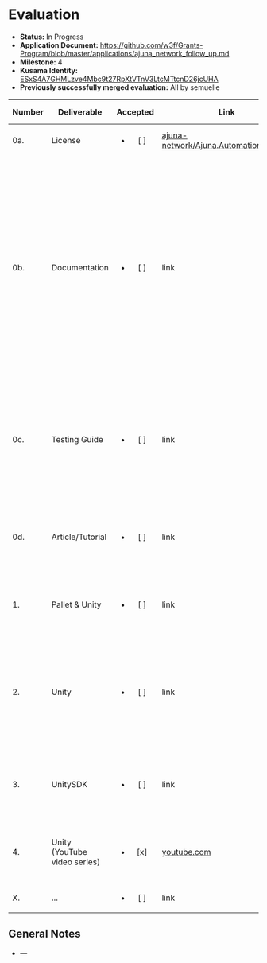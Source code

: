 # Evaluation

- **Status:** In Progress
- **Application Document:** https://github.com/w3f/Grants-Program/blob/master/applications/ajuna_network_follow_up.md
- **Milestone:** 4
- **Kusama Identity:** [ESxS4A7GHMLzve4Mbc9t27RpXtVTnV3LtcMTtcnD26jcUHA](https://polkascan.io/pre/kusama/account/ESxS4A7GHMLzve4Mbc9t27RpXtVTnV3LtcMTtcnD26jcUHA)
- **Previously successfully merged evaluation:** All by semuelle

| Number | Deliverable | Accepted | Link | Evaluation Notes |
| ------ | ----------- | :------: | ---- |----------------- |
| 0a. | License | <ul><li>[ ] </li></ul> | [ajuna-network/Ajuna.Automation.DOT4G](https://github.com/ajuna-network/Ajuna.Automation.DOT4G/blob/3d28f347a0ee172c1acd0ee3ea5e8fdb966259f1/LICENSE) | Apache 2.0 / MIT / Unlicense |
| 0b. | Documentation | <ul><li>[ ] </li></ul> | link | We will provide both inline documentation of the code and a basic tutorial that explains how a user can (for example) spin up one of our Substrate nodes. Once the node is up, it will be possible to send test transactions that will show how the new functionality works. |
| 0c. | Testing Guide | <ul><li>[ ] </li></ul> | link | The code will have unit-test coverage (min. 70%) to ensure functionality and robustness. In the guide we will describe how to run these tests |
| 0d. | Article/Tutorial | <ul><li>[ ] </li></ul> | link | We will write an article or tutorial that explains the work done as part of the grant.
| 1. | Pallet & Unity | <ul><li>[ ] </li></ul> | link | Pallet: Connect four, Matchmaker, Multiplayer, TimeBased Turns |
| 2. | Unity | <ul><li>[ ] </li></ul> | link | Provide fully functional Multiplayer playable "Connect Four" for Mobile (Android), playable with bots and as real player |
| 3. | UnitySDK | <ul><li>[ ] </li></ul> | link | Providing a performance test setup that creates 1000 bots playing the game concurrently |
| 4. | Unity (YouTube video series) | <ul><li>[x] </li></ul> | [youtube.com](https://www.youtube.com/playlist?list=PL7t2Jd6OA_ySw_m6-vwMideTne5Ti7MDU) | Youtube Videos serie Step-by-Step Connect four on Substrate Mobile |
| X. | ... | <ul><li>[ ] </li></ul> | link | see [General Notes](#general-notes) |


## General Notes

- —
